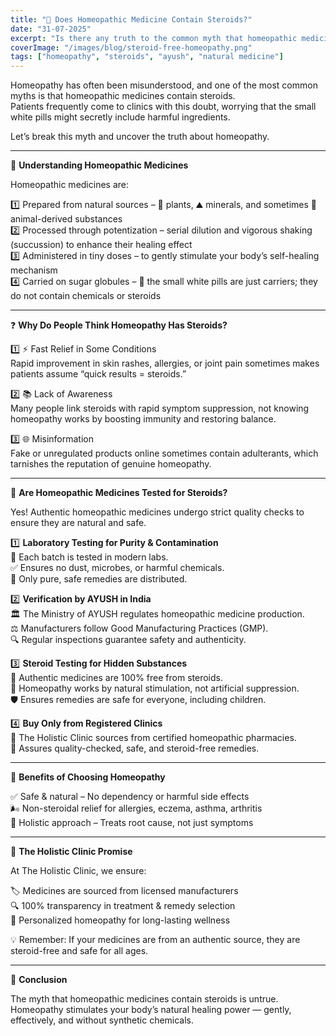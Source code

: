 ```yaml
---
title: "🌿 Does Homeopathic Medicine Contain Steroids?"
date: "31-07-2025"
excerpt: "Is there any truth to the common myth that homeopathic medicines contain steroids? Learn how genuine homeopathy is safe, natural, and strictly regulated."
coverImage: "/images/blog/steroid-free-homeopathy.png"
tags: ["homeopathy", "steroids", "ayush", "natural medicine"]
---
```


Homeopathy has often been misunderstood, and one of the most common myths is that homeopathic medicines contain steroids.  
Patients frequently come to clinics with this doubt, worrying that the small white pills might secretly include harmful ingredients.

Let’s break this myth and uncover the truth about homeopathy.

---

🔬 **Understanding Homeopathic Medicines**

Homeopathic medicines are:

1️⃣ Prepared from natural sources – 🌱 plants, ⛰️ minerals, and sometimes 🐝 animal-derived substances  
2️⃣ Processed through potentization – serial dilution and vigorous shaking (succussion) to enhance their healing effect  
3️⃣ Administered in tiny doses – to gently stimulate your body’s self-healing mechanism  
4️⃣ Carried on sugar globules – 🍬 the small white pills are just carriers; they do not contain chemicals or steroids

---

❓ **Why Do People Think Homeopathy Has Steroids?**

1️⃣ ⚡ Fast Relief in Some Conditions  
Rapid improvement in skin rashes, allergies, or joint pain sometimes makes patients assume “quick results = steroids.”

2️⃣ 📚 Lack of Awareness  
Many people link steroids with rapid symptom suppression, not knowing homeopathy works by boosting immunity and restoring balance.

3️⃣ 🌐 Misinformation  
Fake or unregulated products online sometimes contain adulterants, which tarnishes the reputation of genuine homeopathy.

---

🧪 **Are Homeopathic Medicines Tested for Steroids?**

Yes! Authentic homeopathic medicines undergo strict quality checks to ensure they are natural and safe.

1️⃣ **Laboratory Testing for Purity & Contamination**  
🧫 Each batch is tested in modern labs.  
✅ Ensures no dust, microbes, or harmful chemicals.  
💎 Only pure, safe remedies are distributed.

2️⃣ **Verification by AYUSH in India**  
🏛️ The Ministry of AYUSH regulates homeopathic medicine production.  
⚖️ Manufacturers follow Good Manufacturing Practices (GMP).  
🔍 Regular inspections guarantee safety and authenticity.

3️⃣ **Steroid Testing for Hidden Substances**  
🚫 Authentic medicines are 100% free from steroids.  
🌿 Homeopathy works by natural stimulation, not artificial suppression.  
🛡️ Ensures remedies are safe for everyone, including children.

4️⃣ **Buy Only from Registered Clinics**  
🏥 The Holistic Clinic sources from certified homeopathic pharmacies.  
💯 Assures quality-checked, safe, and steroid-free remedies.

---

🌸 **Benefits of Choosing Homeopathy**

✅ Safe & natural – No dependency or harmful side effects  
🌬️ Non-steroidal relief for allergies, eczema, asthma, arthritis  
💖 Holistic approach – Treats root cause, not just symptoms

---

🏥 **The Holistic Clinic Promise**

At The Holistic Clinic, we ensure:

🏷️ Medicines are sourced from licensed manufacturers  
🔍 100% transparency in treatment & remedy selection  
🌿 Personalized homeopathy for long-lasting wellness

💡 Remember: If your medicines are from an authentic source, they are steroid-free and safe for all ages.

---

🌟 **Conclusion**

The myth that homeopathic medicines contain steroids is untrue.  
Homeopathy stimulates your body’s natural healing power — gently, effectively, and without synthetic chemicals.
